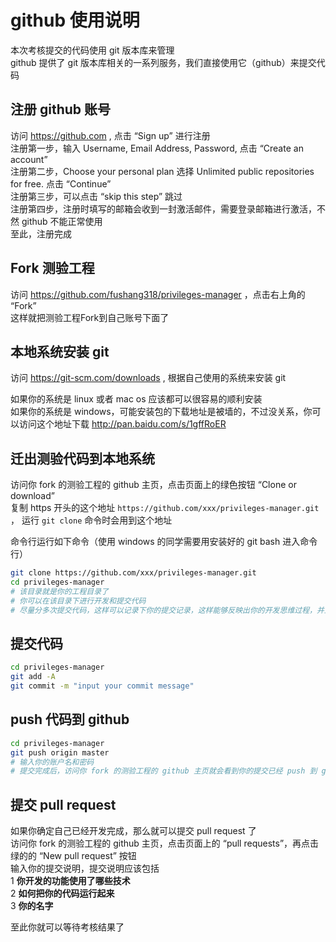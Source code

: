 # github 使用说明
本次考核提交的代码使用 git 版本库来管理  
github 提供了 git 版本库相关的一系列服务，我们直接使用它（github）来提交代码

## 注册 github 账号
访问 https://github.com ,  点击 “Sign up” 进行注册  
注册第一步，输入 Username, Email Address, Password, 点击 “Create an account”  
注册第二步，Choose your personal plan 选择 Unlimited public repositories for free. 点击 “Continue”  
注册第三步，可以点击 “skip this step” 跳过  
注册第四步，注册时填写的邮箱会收到一封激活邮件，需要登录邮箱进行激活，不然 github 不能正常使用  
至此，注册完成  


## Fork 测验工程
访问 https://github.com/fushang318/privileges-manager ，点击右上角的 “Fork”  
这样就把测验工程Fork到自己账号下面了  


## 本地系统安装 git
访问 https://git-scm.com/downloads , 根据自己使用的系统来安装 git  

如果你的系统是 linux 或者 mac os 应该都可以很容易的顺利安装  
如果你的系统是 windows，可能安装包的下载地址是被墙的，不过没关系，你可以访问这个地址下载  http://pan.baidu.com/s/1gffRoER


## 迁出测验代码到本地系统
访问你 fork 的测验工程的 github 主页，点击页面上的绿色按钮 “Clone or download”  
复制 https 开头的这个地址  `https://github.com/xxx/privileges-manager.git` ， 运行 `git clone` 命令时会用到这个地址

命令行运行如下命令（使用 windows 的同学需要用安装好的 git bash 进入命令行）  
```bash
git clone https://github.com/xxx/privileges-manager.git
cd privileges-manager
# 该目录就是你的工程目录了
# 你可以在该目录下进行开发和提交代码
# 尽量分多次提交代码，这样可以记录下你的提交记录，这样能够反映出你的开发思维过程，并且如果开发出现问题也可以就近回退代码
```

## 提交代码
```bash
cd privileges-manager
git add -A
git commit -m "input your commit message"
```

## push 代码到 github
```bash
cd privileges-manager
git push origin master
# 输入你的账户名和密码
# 提交完成后，访问你 fork 的测验工程的 github 主页就会看到你的提交已经 push 到 github 了
```

## 提交 pull request
如果你确定自己已经开发完成，那么就可以提交 pull request 了  
访问你 fork 的测验工程的 github 主页，点击页面上的 “pull requests”，再点击绿的的 “New pull request” 按钮  
输入你的提交说明，提交说明应该包括  
1 **你开发的功能使用了哪些技术**   
2 **如何把你的代码运行起来**   
3 **你的名字**   

至此你就可以等待考核结果了
